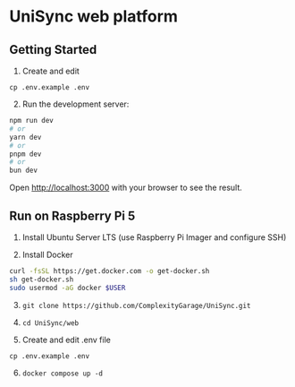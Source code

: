 # UniSync web platform

## Getting Started

1. Create and edit

`cp .env.example .env`

2. Run the development server:

```bash
npm run dev
# or
yarn dev
# or
pnpm dev
# or
bun dev
```

Open [http://localhost:3000](http://localhost:3000) with your browser to see the result.

## Run on Raspberry Pi 5

1. Install Ubuntu Server LTS (use Raspberry Pi Imager and configure SSH)

2. Install Docker 
```bash
curl -fsSL https://get.docker.com -o get-docker.sh
sh get-docker.sh
sudo usermod -aG docker $USER
```

3. `git clone https://github.com/ComplexityGarage/UniSync.git`

4. `cd UniSync/web`

5. Create and edit .env file

`cp .env.example .env`

6. `docker compose up -d`
